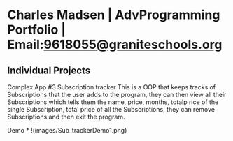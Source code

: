 # Charles Madsen | AdvProgramming Portfolio | Email:9618055@graniteschools.org


## Individual Projects 
Complex App #3 Subscription tracker
This is a OOP that keeps tracks of Subscriptions that the user adds to the program, they can then view all their Subscriptions which tells them the name, price, months, totalp rice of the single Subscription, total price of all the Subscriptions, they can remove Subscriptions and then exit the program.

Demo * !(images/Sub_trackerDemo1.png)


